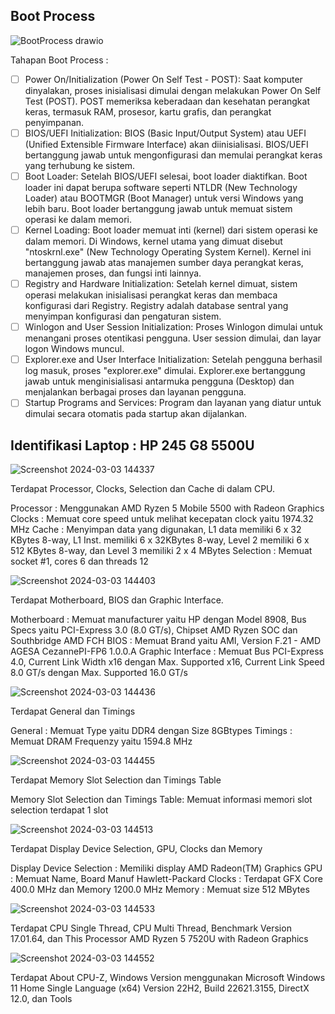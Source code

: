 ## Boot Process

![BootProcess drawio](https://github.com/divanadiaa/SysOP24-3123521026/assets/149218147/a6157853-8e05-4f14-a0db-c928b00d1c4d)

Tahapan Boot Process :

- [ ] Power On/Initialization (Power On Self Test - POST): Saat komputer dinyalakan, proses inisialisasi dimulai dengan melakukan Power On Self Test (POST). POST memeriksa keberadaan dan kesehatan perangkat keras, termasuk RAM, prosesor, kartu grafis, dan perangkat penyimpanan.
- [ ] BIOS/UEFI Initialization: BIOS (Basic Input/Output System) atau UEFI (Unified Extensible Firmware Interface) akan diinisialisasi. BIOS/UEFI bertanggung jawab untuk mengonfigurasi dan memulai perangkat keras yang terhubung ke sistem.
- [ ] Boot Loader: Setelah BIOS/UEFI selesai, boot loader diaktifkan. Boot loader ini dapat berupa software seperti NTLDR (New Technology Loader) atau BOOTMGR (Boot Manager) untuk versi Windows yang lebih baru. Boot loader bertanggung jawab untuk memuat sistem operasi ke dalam memori.
- [ ] Kernel Loading: Boot loader memuat inti (kernel) dari sistem operasi ke dalam memori. Di Windows, kernel utama yang dimuat disebut "ntoskrnl.exe" (New Technology Operating System Kernel). Kernel ini bertanggung jawab atas manajemen sumber daya perangkat keras, manajemen proses, dan fungsi inti lainnya.
- [ ] Registry and Hardware Initialization: Setelah kernel dimuat, sistem operasi melakukan inisialisasi perangkat keras dan membaca konfigurasi dari Registry. Registry adalah database sentral yang menyimpan konfigurasi dan pengaturan sistem.
- [ ] Winlogon and User Session Initialization: Proses Winlogon dimulai untuk menangani proses otentikasi pengguna. User session dimulai, dan layar logon Windows muncul.
- [ ] Explorer.exe and User Interface Initialization: Setelah pengguna berhasil log masuk, proses "explorer.exe" dimulai. Explorer.exe bertanggung jawab untuk menginisialisasi antarmuka pengguna (Desktop) dan menjalankan berbagai proses dan layanan pengguna.
- [ ] Startup Programs and Services: Program dan layanan yang diatur untuk dimulai secara otomatis pada startup akan dijalankan.

## Identifikasi Laptop : HP 245 G8 5500U

![Screenshot 2024-03-03 144337](https://github.com/divanadiaa/SysOP24-3123521026/assets/149218147/5633f99e-75d8-4a9c-b60a-8152a7e783fd)

Terdapat Processor, Clocks, Selection dan Cache di dalam CPU.

Processor : Menggunakan AMD Ryzen 5 Mobile 5500 with Radeon Graphics
Clocks : Memuat core speed untuk melihat kecepatan clock yaitu 1974.32 MHz
Cache : Menyimpan data yang digunakan, L1 data memiliki 6 x 32 KBytes 8-way, L1 Inst. memiliki 6 x 32KBytes 8-way, Level 2 memiliki 6 x 512 KBytes 8-way, dan Level 3 memiliki 2 x 4 MBytes
Selection : Memuat socket #1, cores 6 dan threads 12

![Screenshot 2024-03-03 144403](https://github.com/divanadiaa/SysOP24-3123521026/assets/149218147/2fb9c3af-d909-4344-968e-7709d34a7602)

Terdapat Motherboard, BIOS dan Graphic Interface.

Motherboard : Memuat manufacturer yaitu HP dengan Model 8908, Bus Specs yaitu PCI-Express 3.0 (8.0 GT/s), Chipset AMD Ryzen SOC dan Southbridge AMD FCH
BIOS : Memuat Brand yaitu AMI, Version F.21 - AMD AGESA CezannePI-FP6 1.0.0.A
Graphic Interface : Memuat Bus PCI-Express 4.0, Current Link Width x16 dengan Max. Supported x16, Current Link Speed 8.0 GT/s dengan Max. Supported 16.0 GT/s

![Screenshot 2024-03-03 144436](https://github.com/divanadiaa/SysOP24-3123521026/assets/149218147/3949b102-7ae6-4bbc-b708-b26483a24aae)

Terdapat  General dan Timings

General : Memuat Type yaitu DDR4 dengan Size 8GBtypes
Timings : Memuat DRAM Frequenzy yaitu 1594.8 MHz

![Screenshot 2024-03-03 144455](https://github.com/divanadiaa/SysOP24-3123521026/assets/149218147/7bbe91d9-1887-49dc-a84c-1d1fc5866031)

Terdapat Memory Slot Selection dan Timings Table

Memory Slot Selection dan Timings Table: Memuat informasi memori slot selection terdapat 1 slot

![Screenshot 2024-03-03 144513](https://github.com/divanadiaa/SysOP24-3123521026/assets/149218147/6e1c227d-8b44-4335-baee-f83c25556f18)

Terdapat Display Device Selection, GPU, Clocks dan Memory

Display Device Selection : Memiliki display AMD Radeon(TM) Graphics
GPU : Memuat Name, Board Manuf Hawlett-Packard
Clocks :  Terdapat GFX Core 400.0 MHz dan Memory 1200.0 MHz
Memory : Memuat size 512 MBytes

![Screenshot 2024-03-03 144533](https://github.com/divanadiaa/SysOP24-3123521026/assets/149218147/91f93480-d1d8-49be-b7dc-18c0388313bf)

Terdapat CPU Single Thread, CPU Multi Thread, Benchmark Version 17.01.64, dan This Processor AMD Ryzen 5 7520U with Radeon Graphics

![Screenshot 2024-03-03 144552](https://github.com/divanadiaa/SysOP24-3123521026/assets/149218147/7b962b83-28f1-4d51-8e0b-110d6cf0916b)

Terdapat About CPU-Z, Windows Version menggunakan Microsoft Windows 11 Home Single Language (x64) Version 22H2, Build 22621.3155, DirectX 12.0, dan Tools
